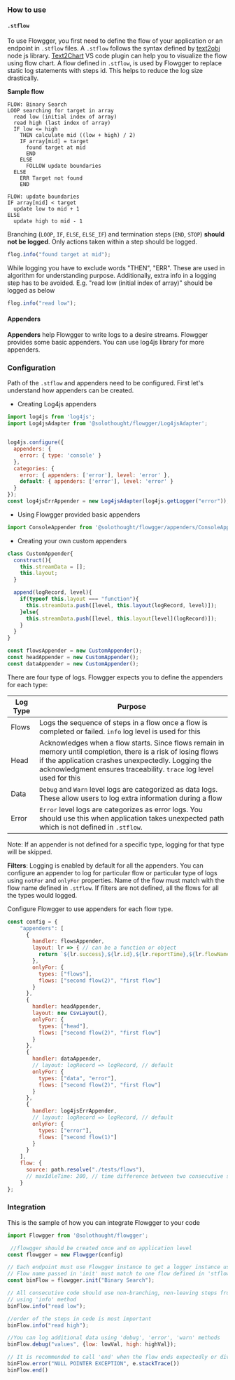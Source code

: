 ### How to use
#### `.stflow`
To use Flowgger, you first need to define the flow of your application or an endpoint in `.stflow` files. A `.stflow` follows the syntax defined by [text2obj](https://github.com/NaturalIntelligence/text2obj) node js library. [Text2Chart](https://marketplace.visualstudio.com/items?itemName=SoloThought.text2chart) VS code plugin can help you to visualize the flow using flow chart. A flow defined in `.stflow`, is used by Flowgger to replace static log statements with steps id. This helps to reduce the log size drastically.

**Sample flow**
```stflow
FLOW: Binary Search
LOOP searching for target in array
  read low (initial index of array)
  read high (last index of array)
  IF low <= high
    THEN calculate mid ((low + high) / 2)
    IF array[mid] = target
      found target at mid
      END
    ELSE
      FOLLOW update boundaries
  ELSE
    ERR Target not found
    END

FLOW: update boundaries
IF array[mid] < target
  update low to mid + 1
ELSE
  update high to mid - 1
```

Branching (`LOOP`, `IF`, `ELSE`, `ELSE_IF`) and termination steps (`END`, `STOP`) **should not be logged**. Only actions taken within a step should be logged.
```js
flog.info("found target at mid");
```
While logging you have to exclude words "THEN", "ERR". These are used in algorithm for understanding purpose. Additionally, extra info in a logging step has to be avoided. E.g. "read low (initial index of array)" should be logged as below

```js
flog.info("read low");
```

#### Appenders
**Appenders** help Flowgger to write logs to a desire streams. Flowgger provides some basic appenders. You can use log4js library for more appenders.

### Configuration
Path of the `.stflow` and appenders need to be configured. First let's understand how appenders can be created.

- Creating Log4js appenders
```js
import log4js from 'log4js';
import Log4jsAdapter from '@solothought/flowgger/Log4jsAdapter';


log4js.configure({
  appenders: {
    error: { type: 'console' }
  },
  categories: {
    error: { appenders: ['error'], level: 'error' },
    default: { appenders: ['error'], level: 'error' }
  }
});
const log4jsErrAppender = new Log4jsAdapter(log4js.getLogger("error"));
```

- Using Flowgger provided basic appenders
```js
import ConsoleAppender from '@solothought/flowgger/appenders/ConsoleAppender';
```

- Creating your own custom appenders
```js
class CustomAppender{
  construct(){
    this.streamData = [];
    this.layout;
  }

  append(logRecord, level){
    if(typeof this.layout === "function"){
      this.streamData.push([level, this.layout(logRecord, level)]);
    }else{
      this.streamData.push([level, this.layout[level](logRecord)]);
    }
  }
}

const flowsAppender = new CustomAppender();
const headAppender = new CustomAppender();
const dataAppender = new CustomAppender();
```

There are four type of logs. Flowgger expects you to define the appenders for each type:

| Log Type | Purpose                                                                                                                                                                                                                                   |
| -------- | ----------------------------------------------------------------------------------------------------------------------------------------------------------------------------------------------------------------------------------------- |
| Flows    | Logs the sequence of steps in a flow once a flow is completed or failed. `info` log level is used for this                                                                                                                                |
| Head     | Acknowledges when a flow starts. Since flows remain in memory until completion, there is a risk of losing flows if the application crashes unexpectedly. Logging the acknowledgment ensures traceability. `trace` log level used for this |
| Data     | `Debug` and `Warn` level logs are categorized as data logs. These allow users to log extra information during a flow                                                                                                                      |
| Error    | `Error` level logs are categorizes as error logs. You should use this when application takes unexpected path which is not defined in `.stflow`.                                                                               |
Note: If an appender is not defined for a specific type, logging for that type will be skipped. 

**Filters**: Logging is enabled by default for all the appenders. You can configure an appender to log for particular flow or particular type of logs using `notFor` and `onlyFor` properties. Name of the flow must match with the flow name defined in `.stflow`. If filters are not defined, all the flows for all the types would logged.

Configure Flowgger to use appenders for each flow type.
```js
const config = {
    "appenders": [
      {
        handler: flowsAppender,
        layout: lr => { // can be a function or object
          return `${lr.success},${lr.id},${lr.reportTime},${lr.flowName},${lr.steps}`;
        },
        onlyFor: {
          types: ["flows"],
          flows: ["second flow(2)", "first flow"]
        }
      },
      {
        handler: headAppender,
        layout: new CsvLayout(),
        onlyFor: {
          types: ["head"],
          flows: ["second flow(2)", "first flow"]
        }
      },
      {
        handler: dataAppender,
        // layout: logRecord => logRecord, // default
        onlyFor: {
          types: ["data", "error"],
          flows: ["second flow(2)", "first flow"]
        }
      },
      {
        handler: log4jsErrAppender,
        // layout: logRecord => logRecord, // default
        onlyFor: {
          types: ["error"],
          flows: ["second flow(1)"]
        }
      }
    ],
    flow: {
      source: path.resolve("./tests/flows"),
      // maxIdleTime: 200, // time difference between two consecutive steps
    }
};
```

### Integration

This is the sample of how you can integrate Flowgger to your code
```js
import Flowgger from '@solothought/flowgger';

 //flowgger should be created once and on application level
const flowgger = new Flowgger(config)

// Each endpoint must use Flowgger instance to get a logger instance using 'init' before stating logging
// Flow name passed in 'init' must match to one flow defined in 'stflow' files.
const binFlow = flowgger.init("Binary Search");

// All consecutive code should use non-branching, non-leaving steps from the flow
// using 'info' method
binFlow.info("read low");

//order of the steps in code is most important
binFlow.info("read high");

//You can log additional data using 'debug', 'error', 'warn' methods
binFlow.debug("values", {low: lowVal, high: highVal});

// It is recommended to call 'end' when the flow ends expectedly or divert to unexpected path
binFlow.error("NULL POINTER EXCEPTION", e.stackTrace())
binFlow.end()
```

